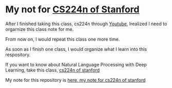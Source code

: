 # My not for [CS224n of Stanford](http://web.stanford.edu/class/cs224n/)

After I finished taking this class, cs224n through [Youtube](https://www.youtube.com/playlist?list=PL3FW7Lu3i5Jsnh1rnUwq_TcylNr7EkRe6), Irealized I need to orgarnize this class note for me. 

From now on, I would repeat this class one more time.

As soon as I finish one class, I would organize what I learn into this respository. 

If you want to know about Natural Language Processing with Deep Learning, take this class, [cs224n of stanford](http://web.stanford.edu/class/cs224n/)

My note for this repository is [here, my note for cs224n of stanford](https://hyunyoung2/my-note-for-cs224n-stanford/cs224n/)
